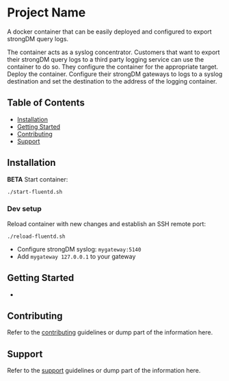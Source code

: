 # Project Name
A docker container that can be easily deployed and configured to export strongDM query logs.

The container acts as a syslog concentrator. Customers that want to export their strongDM query logs to a third party logging service can use the container to do so. They configure the container for the appropriate target. Deploy the container. Configure their strongDM gateways to logs to a syslog destination and set the destination to the address of the logging container.

## Table of Contents
* [Installation](#installation)
* [Getting Started](#getting-started)
* [Contributing](#contributing)
* [Support](#support)

## Installation
**BETA**
Start container:
```
./start-fluentd.sh
```

### Dev setup
Reload container with new changes and establish an SSH remote port:
```
./reload-fluentd.sh
```
* Configure strongDM syslog: `mygateway:5140`
* Add `mygateway 127.0.0.1` to your gateway

## Getting Started
-

## Contributing
Refer to the [contributing](CONTRIBUTING.md) guidelines or dump part of the information here.

## Support
Refer to the [support](SUPPORT.md) guidelines or dump part of the information here.

